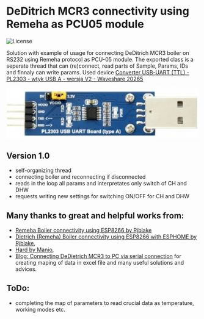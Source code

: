 # DeDitrich MCR3 connectivity using Remeha as PCU05 module

![License](https://img.shields.io/github/license/shsarv/Machine-Learning-Projects) 

Solution with example of usage for connecting DeDitrich MCR3 boiler on RS232 using Remeha protocol as PCU-05 module. 
The exported class is a seperate thread that can (re)connect, read parts of Sample, Params, IDs and finnaly can write params. 
Used device [Converter USB-UART (TTL) - PL2303 - wtyk USB A - wersja V2 - Waveshare 20265](https://botland.com.pl/konwertery-usb-uart-rs232-rs485/21639-konwerter-usb-uart-ttl-pl2303-wtyk-usb-a-wersja-v2-waveshare-20265.html?cd=18298825651&ad=&kd=&gad_source=1&gclid=Cj0KCQjw3ZayBhDRARIsAPWzx8oK4hMIQETzEfI920MmHYS5eLTmSMV_LnCyBHlagrI80UE5kLKQSH8aAkzVEALw_wcB)

![Screenshot](converter.jpg)

## Version 1.0
- self-organizing thread
- connecting boiler and reconnecting if disconnected
- reads in the loop all params and interpretates only switch of CH and DHW
- requests writing new settings for switching ON/OFF for CH and DHW

## Many thanks to great and helpful works from:
 - [Remeha Boiler connectivity using ESP8266 by Rjblake](https://github.com/rjblake/remeha/)
 - [Dietrich (Remeha) Boiler connectivity using ESP8266 with ESPHOME by Rjblake](https://github.com/rjblake/remeha/),
 - [Hard by Manio](https://github.com/manio/hard/),
 - [Blog: Connecting DeDietrich MCR3 to PC via serial connection](https://skyboo.net/2017/03/connecting-dedietrich-mcr3-to-pc-via-serial-connection/)
 for creating maping of data in excel file and many useful solutions and advices.

## ToDo:
 - completing the map of parameters to read crucial data as temperature, working modes etc.

